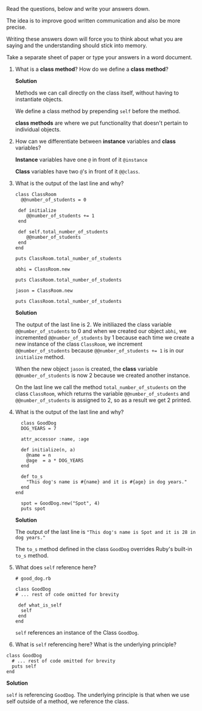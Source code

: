 Read the questions, below and write your answers down.

The idea is to improve good written communication and also be more precise.

Writing these answers down will force you to think about what you are saying and the understanding should stick into memory.

Take a separate sheet of paper or type your answers in a word document.

 1. What is a **class method**? How do we define a **class method**?

    **Solution**

    Methods we can call directly on the class itself, without having to instantiate objects.
   
    We define a class method by prepending `self` before the method.
   
    **class methods** are where we put functionality that doesn't pertain to individual objects.
   
 2. How can we differentiate between **instance** variables and **class** variables?
   
    **Instance** variables have one `@` in front of it `@instance`

    **Class** variables have two `@`'s in front of it `@@class`.
 
 3. What is the output of the last line and why?
    
    ```
    class ClassRoom
      @@number_of_students = 0

     def initialize
        @@number_of_students += 1
     end

     def self.total_number_of_students
        @@number_of_students
     end
    end

    puts ClassRoom.total_number_of_students

    abhi = ClassRoom.new

    puts ClassRoom.total_number_of_students

    jason = ClassRoom.new

    puts ClassRoom.total_number_of_students
    ```
    
    **Solution** 
    
    The output of the last line is 2.  We initiliazed the class variable `@@number_of_students` to 0 and when we
    created our object `abhi`, we incremented `@@number_of_students` by 1 because each time we create a new instance
    of the class `ClassRoom`, we increment `@@number_of_students` because `@@number_of_students += 1` is in our `initialize` method.
    
    When the new object `jason` is created, the **class** variable `@@number_of_students` is now 2 because we created another instance.
    
    On the last line we call the method `total_number_of_students` on the class `ClassRoom`, which returns the variable `@@number_of_students` and `@@number_of_students` is assigned to 2, so as a result we get 2 printed.
    
 4. What is the output of the last line and why? 
 
    ``` 
      class GoodDog
      DOG_YEARS = 7
    
      attr_accessor :name, :age
    
      def initialize(n, a)
        @name = n
        @age  = a * DOG_YEARS
      end
    
      def to_s
        "This dog's name is #{name} and it is #{age} in dog years."
      end
    end
    
      spot = GoodDog.new("Spot", 4)
      puts spot
    ```  
   
      **Solution**
    
      The output of the last line is `"This dog's name is Spot and it is 28 in dog years."`
    
      The `to_s` method defined in the class `GoodDog` overrides Ruby's built-in `to_s` method.
      
 5. What does `self` reference here?
      
     ```
     # good_dog.rb

     class GoodDog
     # ... rest of code omitted for brevity

      def what_is_self
       self
      end
    end
    ```
    
    `self` references an instance of the Class `GoodDog`.
    
 6. What is `self` referencing here? What is the underlying principle?

   ``` 
   class GoodDog
     # ... rest of code omitted for brevity
     puts self
   end
  ```
  **Solution**
  
  `self` is referencing `GoodDog`.  The underlying principle is that when we use self outside of a method, we reference the class.

    
